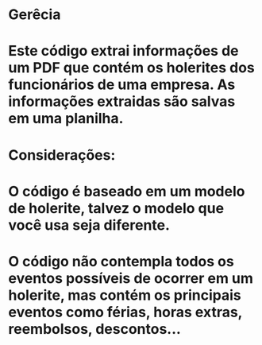 # Gerêcia
# Este código extrai informações de um PDF que contém os holerites dos funcionários de uma empresa. As informações extraidas são salvas em uma planilha.

# Considerações:
# O código é baseado em um modelo de holerite, talvez o modelo que você usa seja diferente.
# O código não contempla todos os eventos possíveis de ocorrer em um holerite, mas contém os principais eventos como férias, horas extras, reembolsos, descontos...
